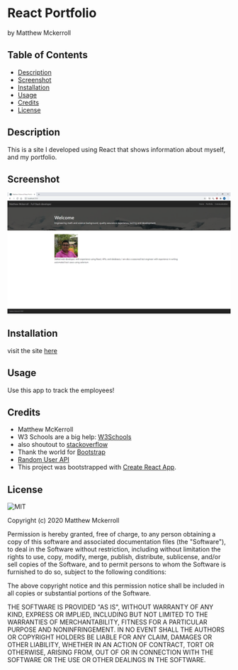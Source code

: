 # React Portfolio
by Matthew Mckerroll

## Table of Contents

* [Description](#Description)
* [Screenshot](#Screenshot)
* [Installation](#installation)
* [Usage](#Usage)
* [Credits](#credits)
* [License](#license)

## Description

This is a site I developed using React that shows information about myself, and my portfolio.

## Screenshot
![Image of app](./public/assets/images/screenshotofsite.png)

## Installation

visit the site [here](https://mattmckerroll.github.io/react-portfolio/)


## Usage 

Use this app to track the employees!

## Credits

* Matthew McKerroll
* W3 Schools are a big help: [W3Schools](https://www.w3schools.com/)  
* also shoutout to [stackoverflow](https://stackoverflow.com/)
* Thank the world for [Bootstrap](https://getbootstrap.com/)
* [Random User API](https://randomuser.me/)
* This project was bootstrapped with [Create React App](https://github.com/facebook/create-react-app).

## License

![MIT](https://img.shields.io/apm/l/atomic-design-ui.svg?)

Copyright (c) 2020 Matthew Mckerroll

Permission is hereby granted, free of charge, to any person obtaining a copy
of this software and associated documentation files (the "Software"), to deal
in the Software without restriction, including without limitation the rights
to use, copy, modify, merge, publish, distribute, sublicense, and/or sell
copies of the Software, and to permit persons to whom the Software is
furnished to do so, subject to the following conditions:

The above copyright notice and this permission notice shall be included in all
copies or substantial portions of the Software.

THE SOFTWARE IS PROVIDED "AS IS", WITHOUT WARRANTY OF ANY KIND, EXPRESS OR
IMPLIED, INCLUDING BUT NOT LIMITED TO THE WARRANTIES OF MERCHANTABILITY,
FITNESS FOR A PARTICULAR PURPOSE AND NONINFRINGEMENT. IN NO EVENT SHALL THE
AUTHORS OR COPYRIGHT HOLDERS BE LIABLE FOR ANY CLAIM, DAMAGES OR OTHER
LIABILITY, WHETHER IN AN ACTION OF CONTRACT, TORT OR OTHERWISE, ARISING FROM,
OUT OF OR IN CONNECTION WITH THE SOFTWARE OR THE USE OR OTHER DEALINGS IN THE
SOFTWARE.



